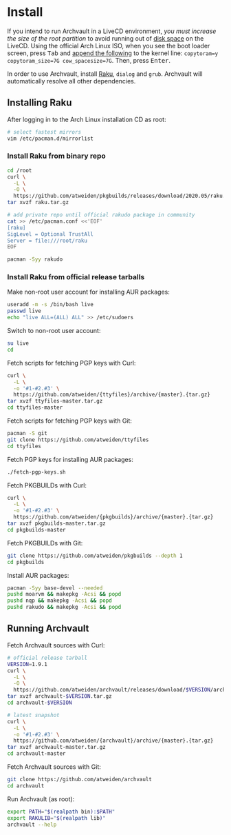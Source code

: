 Install
=======

If you intend to run Archvault in a LiveCD environment, *you must increase
the size of the root partition* to avoid running out of [disk space][disk]
on the LiveCD. Using the official Arch Linux ISO, when you see the boot
loader screen, press <kbd>Tab</kbd> and [append the following][gist] to
the kernel line: `copytoram=y copytoram_size=7G cow_spacesize=7G`. Then,
press <kbd>Enter</kbd>.

In order to use Archvault, install [Raku][rakudo], `dialog` and
`grub`. Archvault will automatically resolve all other dependencies.


Installing Raku
---------------

After logging in to the Arch Linux installation CD as root:

```sh
# select fastest mirrors
vim /etc/pacman.d/mirrorlist
```

### Install Raku from binary repo

```sh
cd /root
curl \
  -L \
  -O \
  https://github.com/atweiden/pkgbuilds/releases/download/2020.05/raku.tar.gz
tar xvzf raku.tar.gz

# add private repo until official rakudo package in community
cat >> /etc/pacman.conf <<'EOF'
[raku]
SigLevel = Optional TrustAll
Server = file:///root/raku
EOF

pacman -Syy rakudo
```

### Install Raku from official release tarballs

Make non-root user account for installing AUR packages:

```sh
useradd -m -s /bin/bash live
passwd live
echo "live ALL=(ALL) ALL" >> /etc/sudoers
```

Switch to non-root user account:

```sh
su live
cd
```

Fetch scripts for fetching PGP keys with Curl:

```sh
curl \
  -L \
  -o '#1-#2.#3' \
  https://github.com/atweiden/{ttyfiles}/archive/{master}.{tar.gz}
tar xvzf ttyfiles-master.tar.gz
cd ttyfiles-master
```

Fetch scripts for fetching PGP keys with Git:

```sh
pacman -S git
git clone https://github.com/atweiden/ttyfiles
cd ttyfiles
```

Fetch PGP keys for installing AUR packages:

```sh
./fetch-pgp-keys.sh
```

Fetch PKGBUILDs with Curl:

```sh
curl \
  -L \
  -o '#1-#2.#3' \
  https://github.com/atweiden/{pkgbuilds}/archive/{master}.{tar.gz}
tar xvzf pkgbuilds-master.tar.gz
cd pkgbuilds-master
```

Fetch PKGBUILDs with Git:

```sh
git clone https://github.com/atweiden/pkgbuilds --depth 1
cd pkgbuilds
```

Install AUR packages:

```sh
pacman -Syy base-devel --needed
pushd moarvm && makepkg -Acsi && popd
pushd nqp && makepkg -Acsi && popd
pushd rakudo && makepkg -Acsi && popd
```


Running Archvault
-----------------

Fetch Archvault sources with Curl:

```sh
# official release tarball
VERSION=1.9.1
curl \
  -L \
  -O \
  https://github.com/atweiden/archvault/releases/download/$VERSION/archvault-$VERSION.tar.gz
tar xvzf archvault-$VERSION.tar.gz
cd archvault-$VERSION

# latest snapshot
curl \
  -L \
  -o '#1-#2.#3' \
  https://github.com/atweiden/{archvault}/archive/{master}.{tar.gz}
tar xvzf archvault-master.tar.gz
cd archvault-master
```

Fetch Archvault sources with Git:

```sh
git clone https://github.com/atweiden/archvault
cd archvault
```

Run Archvault (as root):

```sh
export PATH="$(realpath bin):$PATH"
export RAKULIB="$(realpath lib)"
archvault --help
```


[disk]: https://bbs.archlinux.org/viewtopic.php?id=210389
[gist]: https://gist.github.com/satreix/c01fd1cb5168e539404b
[rakudo]: https://github.com/rakudo/rakudo
